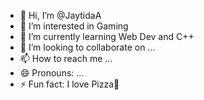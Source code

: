- 👋 Hi, I’m @JaytidaA
- 👀 I’m interested in Gaming
- 🌱 I’m currently learning Web Dev and C++
- 💞️ I’m looking to collaborate on ...
- 📫 How to reach me ...
- 😄 Pronouns: ...
- ⚡ Fun fact: I love Pizza🍕

<!---
JaytidaA/JaytidaA is a ✨ special ✨ repository because its `README.md` (this file) appears on your GitHub profile.
You can click the Preview link to take a look at your changes.
--->
